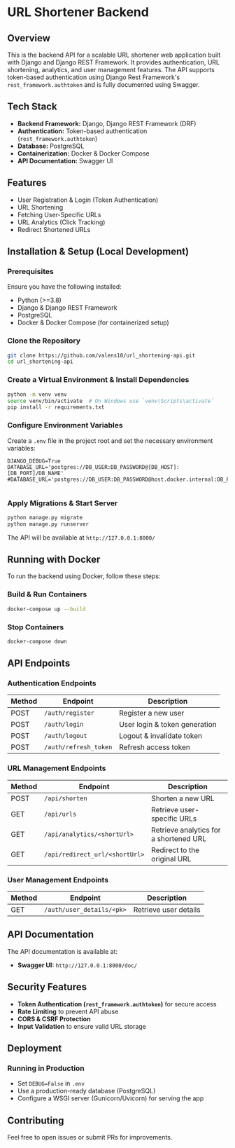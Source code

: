 # URL Shortener Backend

## Overview
This is the backend API for a scalable URL shortener web application built with Django and Django REST Framework. It provides authentication, URL shortening, analytics, and user management features. The API supports token-based authentication using Django Rest Framework's `rest_framework.authtoken` and is fully documented using Swagger.

## Tech Stack
- **Backend Framework:** Django, Django REST Framework (DRF)
- **Authentication:** Token-based authentication (`rest_framework.authtoken`)
- **Database:** PostgreSQL
- **Containerization:** Docker & Docker Compose
- **API Documentation:** Swagger UI

## Features
- User Registration & Login (Token Authentication)
- URL Shortening
- Fetching User-Specific URLs
- URL Analytics (Click Tracking)
- Redirect Shortened URLs

## Installation & Setup (Local Development)

### Prerequisites
Ensure you have the following installed:
- Python (>=3.8)
- Django & Django REST Framework
- PostgreSQL
- Docker & Docker Compose (for containerized setup)

### Clone the Repository
```bash
git clone https://github.com/valens10/url_shortening-api.git
cd url_shortening-api
```

### Create a Virtual Environment & Install Dependencies
```bash
python -m venv venv
source venv/bin/activate  # On Windows use `venv\Scripts\activate`
pip install -r requirements.txt
```

### Configure Environment Variables
Create a `.env` file in the project root and set the necessary environment variables:
```env
DJANGO_DEBUG=True
DATABASE_URL='postgres://DB_USER:DB_PASSWORD@[DB_HOST]:[DB_PORT]/DB_NAME'
#DATABASE_URL='postgres://DB_USER:DB_PASSWORD@host.docker.internal:DB_PORT/DB_NAME'


```

### Apply Migrations & Start Server
```bash
python manage.py migrate
python manage.py runserver
```

The API will be available at `http://127.0.0.1:8000/`

## Running with Docker
To run the backend using Docker, follow these steps:

### Build & Run Containers
```bash
docker-compose up --build
```

### Stop Containers
```bash
docker-compose down
```

## API Endpoints

### Authentication Endpoints
| Method | Endpoint | Description |
|--------|---------|-------------|
| POST | `/auth/register` | Register a new user |
| POST | `/auth/login` | User login & token generation |
| POST | `/auth/logout` | Logout & invalidate token |
| POST | `/auth/refresh_token` | Refresh access token |

### URL Management Endpoints
| Method | Endpoint | Description |
|--------|---------|-------------|
| POST | `/api/shorten` | Shorten a new URL |
| GET | `/api/urls` | Retrieve user-specific URLs |
| GET | `/api/analytics/<shortUrl>` | Retrieve analytics for a shortened URL |
| GET | `/api/redirect_url/<shortUrl>` | Redirect to the original URL |

### User Management Endpoints
| Method | Endpoint | Description |
|--------|---------|-------------|
| GET | `/auth/user_details/<pk>` | Retrieve user details |

## API Documentation
The API documentation is available at:
- **Swagger UI:** `http://127.0.0.1:8000/doc/`

## Security Features
- **Token Authentication (`rest_framework.authtoken`)** for secure access
- **Rate Limiting** to prevent API abuse
- **CORS & CSRF Protection**
- **Input Validation** to ensure valid URL storage

## Deployment
### Running in Production
- Set `DEBUG=False` in `.env`
- Use a production-ready database (PostgreSQL)
- Configure a WSGI server (Gunicorn/Uvicorn) for serving the app

## Contributing
Feel free to open issues or submit PRs for improvements.
